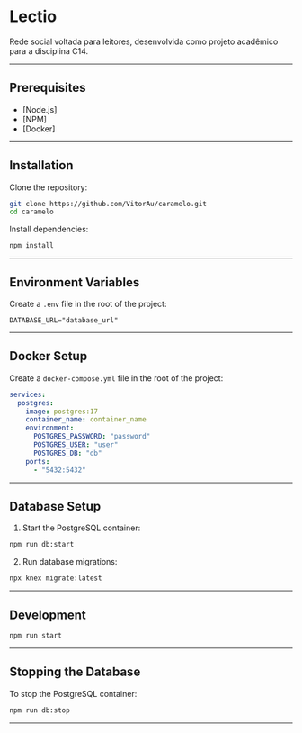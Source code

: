 # Lectio

Rede social voltada para leitores, desenvolvida como projeto acadêmico para a disciplina C14.

---

## Prerequisites

- [Node.js]
- [NPM]
- [Docker]

---

## Installation

Clone the repository:

```bash
git clone https://github.com/VitorAu/caramelo.git
cd caramelo
```

Install dependencies:

```bash
npm install
```

---

## Environment Variables

Create a `.env` file in the root of the project:

```env
DATABASE_URL="database_url"
```

---

## Docker Setup

Create a `docker-compose.yml` file in the root of the project:

```yaml
services:
  postgres:
    image: postgres:17
    container_name: container_name
    environment:
      POSTGRES_PASSWORD: "password"
      POSTGRES_USER: "user"
      POSTGRES_DB: "db"
    ports:
      - "5432:5432"
```

---

## Database Setup

1. Start the PostgreSQL container:

```bash
npm run db:start
```

2. Run database migrations:

```bash
npx knex migrate:latest
```

---

## Development

```bash
npm run start
```

---

## Stopping the Database

To stop the PostgreSQL container:

```bash
npm run db:stop
```

---

